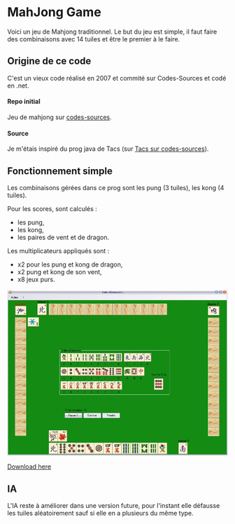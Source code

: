 # MahJong Game

Voici un jeu de Mahjong traditionnel.
Le but du jeu est simple, il faut faire des combinaisons avec 14 tuiles et être le premier à le faire.


## Origine de ce code

C'est un vieux code réalisé en 2007 et commité sur Codes-Sources et codé en .net.

#### Repo initial

Jeu de mahjong sur [codes-sources](https://codes-sources.commentcamarche.net/source/43928-jeu-de-mahjong).

#### Source

Je m'étais inspiré du prog java de Tacs (sur [Tacs sur codes-sources](https://codes-sources.commentcamarche.net/source/43524-mahjong-le-vrai)).

## Fonctionnement simple

Les combinaisons gérées dans ce prog sont les pung (3 tuiles), les kong (4 tuiles).

Pour les scores, sont calculés : 
- les pung, 
- les kong, 
- les paires de vent et de dragon. 

Les multiplicateurs appliqués sont : 
- x2 pour les pung et kong de dragon, 
- x2 pung et kong de son vent, 
- x8 jeux purs.

![MahJong Game](screen/capture.jpg)

[Download here](releases/tag/v1.0.0)
## IA

L'IA reste à améliorer dans une version future, pour l'instant elle défausse les tuiles aléatoirement sauf si elle en a plusieurs du même type.


